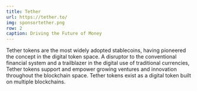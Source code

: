 ```yaml
---
title: Tether
url: https://tether.to/
img: sponsortether.png
row: 2
caption: Driving the Future of Money
---
```


Tether tokens are the most widely adopted stablecoins, having pioneered the concept in the digital token space. A disruptor to the conventional financial system and a trailblazer in the digital use of traditional currencies, Tether tokens support and empower growing ventures and innovation throughout the blockchain space. Tether tokens exist as a digital token built on multiple blockchains.